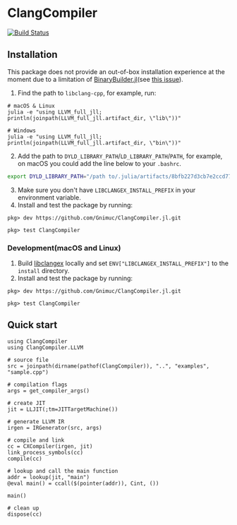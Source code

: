 # ClangCompiler

[![Build Status](https://github.com/Gnimuc/ClangCompiler.jl/workflows/CI/badge.svg)](https://github.com/Gnimuc/ClangCompiler.jl/actions)

## Installation

This package does not provide an out-of-box installation experience at the moment due to a limitation of [BinaryBuilder.jl](https://github.com/JuliaPackaging/BinaryBuilder.jl)(see [this issue](https://github.com/JuliaPackaging/Yggdrasil/pull/3315)).

1. Find the path to `libclang-cpp`, for example, run:
```shell
# macOS & Linux
julia -e "using LLVM_full_jll; println(joinpath(LLVM_full_jll.artifact_dir, \"lib\"))"

# Windows
julia -e "using LLVM_full_jll; println(joinpath(LLVM_full_jll.artifact_dir, \"bin\"))"
```
2. Add the path to `DYLD_LIBRARY_PATH`/`LD_LIBRARY_PATH`/`PATH`, for example, on macOS you could add the line below to your `.bashrc`.
```bash
export DYLD_LIBRARY_PATH="/path to/.julia/artifacts/8bfb227d3cb7e2ccd779f47050025cfa0b0fea9b/lib:${DYLD_LIBRARY_PATH:-}"
```
3. Make sure you don't have `LIBCLANGEX_INSTALL_PREFIX` in your environment variable.
4. Install and test the package by running:
```julia-repl
pkg> dev https://github.com/Gnimuc/ClangCompiler.jl.git

pkg> test ClangCompiler
```

### Development(macOS and Linux)
1. Build [libclangex](https://github.com/Gnimuc/libclangex) locally and set `ENV["LIBCLANGEX_INSTALL_PREFIX"]` to the `install` directory.
2. Install and test the package by running:
```julia-repl
pkg> dev https://github.com/Gnimuc/ClangCompiler.jl.git

pkg> test ClangCompiler
```

## Quick start

```julia-repl
using ClangCompiler
using ClangCompiler.LLVM

# source file
src = joinpath(dirname(pathof(ClangCompiler)), "..", "examples", "sample.cpp")

# compilation flags
args = get_compiler_args()

# create JIT
jit = LLJIT(;tm=JITTargetMachine())

# generate LLVM IR
irgen = IRGenerator(src, args)

# compile and link
cc = CXCompiler(irgen, jit)
link_process_symbols(cc)
compile(cc)

# lookup and call the main function 
addr = lookup(jit, "main")
@eval main() = ccall($(pointer(addr)), Cint, ())

main()

# clean up
dispose(cc)
```
